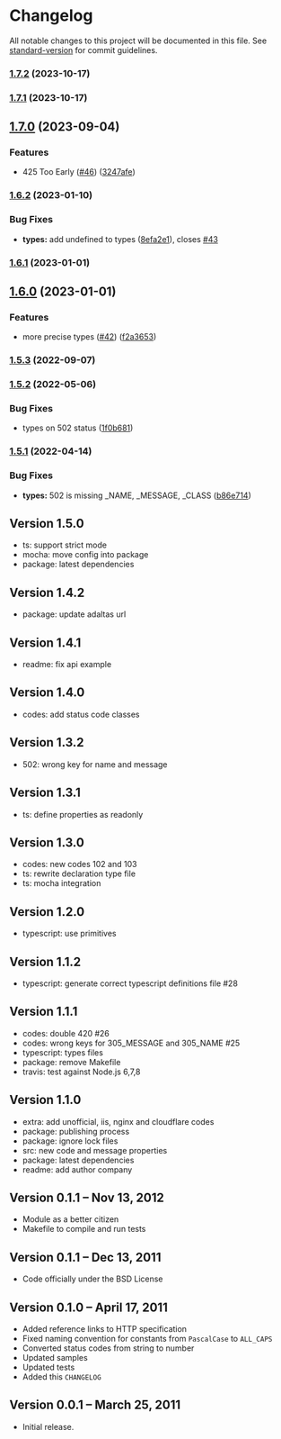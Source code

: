 # Changelog

All notable changes to this project will be documented in this file. See [standard-version](https://github.com/conventional-changelog/standard-version) for commit guidelines.

### [1.7.2](https://github.com/adaltas/node-http-status/compare/v1.7.1...v1.7.2) (2023-10-17)

### [1.7.1](https://github.com/adaltas/node-http-status/compare/v1.7.0...v1.7.1) (2023-10-17)

## [1.7.0](https://github.com/adaltas/node-http-status/compare/v1.6.2...v1.7.0) (2023-09-04)


### Features

* 425 Too Early ([#46](https://github.com/adaltas/node-http-status/issues/46)) ([3247afe](https://github.com/adaltas/node-http-status/commit/3247afe9c5497d2b983e407b5051ae25a3f53387))

### [1.6.2](https://github.com/adaltas/node-http-status/compare/v1.6.1...v1.6.2) (2023-01-10)


### Bug Fixes

* **types:** add undefined to types ([8efa2e1](https://github.com/adaltas/node-http-status/commit/8efa2e1e977cc75a64d71217ef454312db206edb)), closes [#43](https://github.com/adaltas/node-http-status/issues/43)

### [1.6.1](https://github.com/adaltas/node-http-status/compare/v1.6.0...v1.6.1) (2023-01-01)

## [1.6.0](https://github.com/adaltas/node-http-status/compare/v1.5.3...v1.6.0) (2023-01-01)


### Features

* more precise types ([#42](https://github.com/adaltas/node-http-status/issues/42)) ([f2a3653](https://github.com/adaltas/node-http-status/commit/f2a3653aa6aee1340280a96ff5b08bef99548248))

### [1.5.3](https://github.com/adaltas/node-http-status/compare/v1.5.2...v1.5.3) (2022-09-07)

### [1.5.2](https://github.com/adaltas/node-http-status/compare/v1.5.1...v1.5.2) (2022-05-06)


### Bug Fixes

* types on 502 status ([1f0b681](https://github.com/adaltas/node-http-status/commit/1f0b681e021d3f77e1594dd1329a178f6905ebe7))

### [1.5.1](https://github.com/adaltas/node-http-status/compare/v1.5.0...v1.5.1) (2022-04-14)


### Bug Fixes

* **types:** 502 is missing _NAME, _MESSAGE, _CLASS ([b86e714](https://github.com/adaltas/node-http-status/commit/b86e714db1ef41c0e841c9c96096d0288378d048))


## Version 1.5.0

* ts: support strict mode
* mocha: move config into package
* package: latest dependencies

## Version 1.4.2

* package: update adaltas url

## Version 1.4.1

* readme: fix api example

## Version 1.4.0

* codes: add status code classes

## Version 1.3.2

* 502: wrong key for name and message

## Version 1.3.1

* ts: define properties as readonly

## Version 1.3.0

* codes: new codes 102 and 103
* ts: rewrite declaration type file
* ts: mocha integration

## Version 1.2.0

* typescript: use primitives

## Version 1.1.2

* typescript: generate correct typescript definitions file #28

## Version 1.1.1

* codes: double 420 #26
* codes: wrong keys for 305_MESSAGE and 305_NAME #25
* typescript: types files
* package: remove Makefile
* travis: test against Node.js 6,7,8

## Version 1.1.0

* extra: add unofficial, iis, nginx and cloudflare codes
* package: publishing process
* package: ignore lock files
* src: new code and message properties
* package: latest dependencies
* readme: add author company

## Version 0.1.1 – Nov 13, 2012

-   Module as a better citizen
-   Makefile to compile and run tests

## Version 0.1.1 – Dec 13, 2011

-   Code officially under the BSD License

## Version 0.1.0 – April 17, 2011

-   Added reference links to HTTP specification
-   Fixed naming convention for constants from `PascalCase` to `ALL_CAPS`
-   Converted status codes from string to number
-   Updated samples
-   Updated tests
-   Added this `CHANGELOG`

## Version 0.0.1 – March 25, 2011

-   Initial release.
